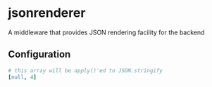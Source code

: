 jsonrenderer
============
A middleware that provides JSON rendering facility for the backend

Configuration
-------------
```yaml
# this array will be apply()'ed to JSON.stringify
[null, 4]
```
